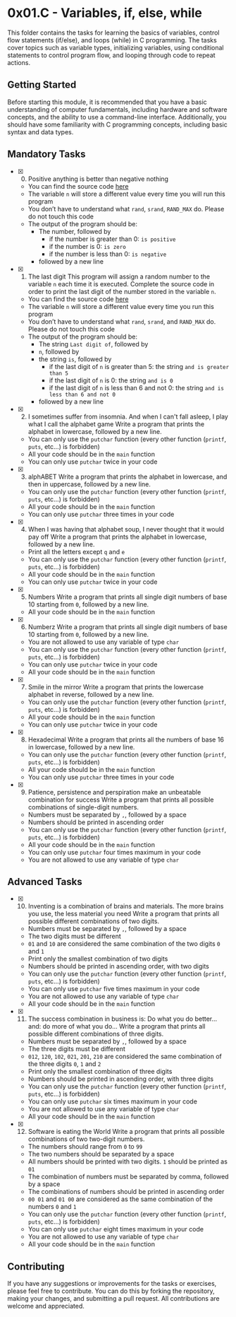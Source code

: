 # 0x01.C - Variables, if, else, while

This folder contains the tasks for learning the basics of variables, control flow statements (if/else), and loops (while) in C programming. The tasks cover topics such as variable types, initializing variables, using conditional statements to control program flow, and looping through code to repeat actions.

## Getting Started
Before starting this module, it is recommended that you have a basic understanding of computer fundamentals, including hardware and software concepts, and the ability to use a command-line interface. Additionally, you should have some familiarity with C programming concepts, including basic syntax and data types.

## Mandatory Tasks

- [x] 0. Positive anything is better than negative nothing
	-   You can find the source code  [here](https://intranet.alxswe.com/rltoken/rrqNDWjrCWdARnWFLPExPw "here")
	-   The variable  `n`  will store a different value every time you will run this program
	-   You don’t have to understand what  `rand`,  `srand`,  `RAND_MAX`  do. Please do not touch this code
	-   The output of the program should be:
	    -   The number, followed by
	        -   if the number is greater than 0:  `is positive`
	        -   if the number is 0:  `is zero`
	        -   if the number is less than 0:  `is negative`
	    -   followed by a new line


- [x] 1. The last digit
    This program will assign a random number to the variable  `n`  each time it is executed. Complete the source code in order to print the last digit of the number stored in the variable  `n`.
    -   You can find the source code  [here](https://intranet.alxswe.com/rltoken/5HWhPDsq3jq1yCRQFrLl4Q "here")
    -   The variable  `n`  will store a different value every time you run this program
    -   You don’t have to understand what  `rand`,  `srand`, and  `RAND_MAX`  do. Please do not touch this code
    -   The output of the program should be:
        -   The string  `Last digit of`, followed by
        -   `n`, followed by
        -   the string  `is`, followed by
            -   if the last digit of  `n`  is greater than 5: the string  `and is greater than 5`
            -   if the last digit of  `n`  is 0: the string  `and is 0`
            -   if the last digit of  `n`  is less than 6 and not 0: the string  `and is less than 6 and not 0`
        -   followed by a new line

- [x] 2. I sometimes suffer from insomnia. And when I can't fall asleep, I play what I call the alphabet game
    Write a program that prints the alphabet in lowercase, followed by a new line.
    
    -   You can only use the  `putchar`  function (every other function (`printf`,  `puts`, etc…) is forbidden)
    -   All your code should be in the  `main`  function
    -   You can only use  `putchar`  twice in your code

- [x] 3. alphABET
    Write a program that prints the alphabet in lowercase, and then in uppercase, followed by a new line.
    
    -   You can only use the  `putchar`  function (every other function (`printf`,  `puts`, etc…) is forbidden)
    -   All your code should be in the  `main`  function
    -   You can only use  `putchar`  three times in your code

- [x] 4. When I was having that alphabet soup, I never thought that it would pay off
    Write a program that prints the alphabet in lowercase, followed by a new line.
    
    -   Print all the letters except  `q`  and  `e`
    -   You can only use the  `putchar`  function (every other function (`printf`,  `puts`, etc…) is forbidden)
    -   All your code should be in the  `main`  function
    -   You can only use  `putchar`  twice in your code

- [x] 5. Numbers
    Write a program that prints all single digit numbers of base 10 starting from  `0`, followed by a new line.
    
    -   All your code should be in the  `main`  function

- [x] 6. Numberz
    Write a program that prints all single digit numbers of base 10 starting from  `0`, followed by a new line.
    
    -   You are not allowed to use any variable of type  `char`
    -   You can only use the  `putchar`  function (every other function (`printf`,  `puts`, etc…) is forbidden)
    -   You can only use  `putchar`  twice in your code
    -   All your code should be in the  `main`  function

- [x] 7. Smile in the mirror
    Write a program that prints the lowercase alphabet in reverse, followed by a new line.
    
    -   You can only use the  `putchar`  function (every other function (`printf`,  `puts`, etc…) is forbidden)
    -   All your code should be in the  `main`  function
    -   You can only use  `putchar`  twice in your code

- [x] 8. Hexadecimal
    Write a program that prints all the numbers of base 16 in lowercase, followed by a new line.
    
    -   You can only use the  `putchar`  function (every other function (`printf`,  `puts`, etc…) is forbidden)
    -   All your code should be in the  `main`  function
    -   You can only use  `putchar`  three times in your code

- [x] 9. Patience, persistence and perspiration make an unbeatable combination for success
    Write a program that prints all possible combinations of single-digit numbers.
    
    -   Numbers must be separated by  `,`, followed by a space
    -   Numbers should be printed in ascending order
    -   You can only use the  `putchar`  function (every other function (`printf`,  `puts`, etc…) is forbidden)
    -   All your code should be in the  `main`  function
    -   You can only use  `putchar`  four times maximum in your code
    -   You are not allowed to use any variable of type  `char`

##  Advanced Tasks

- [x] 10. Inventing is a combination of brains and materials. The more brains you use, the less material you need
    Write a program that prints all possible different combinations of two digits.
    
    -   Numbers must be separated by  `,`, followed by a space
    -   The two digits must be different
    -   `01`  and  `10`  are considered the same combination of the two digits  `0`  and  `1`
    -   Print only the smallest combination of two digits
    -   Numbers should be printed in ascending order, with two digits
    -   You can only use the  `putchar`  function (every other function (`printf`,  `puts`, etc…) is forbidden)
    -   You can only use  `putchar`  five times maximum in your code
    -   You are not allowed to use any variable of type  `char`
    -   All your code should be in the  `main`  function


- [x] 11. The success combination in business is: Do what you do better... and: do more of what you do...
    Write a program that prints all possible different combinations of three digits.
    
    -   Numbers must be separated by  `,`, followed by a space
    -   The three digits must be different
    -   `012`,  `120`,  `102`,  `021`,  `201`,  `210`  are considered the same combination of the three digits  `0`,  `1`  and  `2`
    -   Print only the smallest combination of three digits
    -   Numbers should be printed in ascending order, with three digits
    -   You can only use the  `putchar`  function (every other function (`printf`,  `puts`, etc…) is forbidden)
    -   You can only use  `putchar`  six times maximum in your code
    -   You are not allowed to use any variable of type  `char`
    -   All your code should be in the  `main`  function


- [x] 12. Software is eating the World
    Write a program that prints all possible combinations of two two-digit numbers.
    
    -   The numbers should range from  `0`  to  `99`
    -   The two numbers should be separated by a space
    -   All numbers should be printed with two digits.  `1`  should be printed as  `01`
    -   The combination of numbers must be separated by comma, followed by a space
    -   The combinations of numbers should be printed in ascending order
    -   `00 01`  and  `01 00`  are considered as the same combination of the numbers  `0`  and  `1`
    -   You can only use the  `putchar`  function (every other function (`printf`,  `puts`, etc…) is forbidden)
    -   You can only use  `putchar`  eight times maximum in your code
    -   You are not allowed to use any variable of type  `char`
    -   All your code should be in the  `main`  function

## Contributing
If you have any suggestions or improvements for the tasks or exercises, please feel free to contribute. You can do this by forking the repository, making your changes, and submitting a pull request. All contributions are welcome and appreciated.